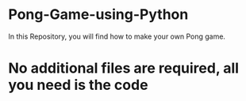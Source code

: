 # Pong-Game-using-Python
In this Repository, you will find how to make your own Pong game. <h1>
No additional files are required, all you need is the code
